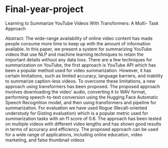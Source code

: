 # Final-year-project
Learning to Summarize YouTube Videos With Transformers: A Multi- Task  Approach 

Abstract: The wide-range availability of online 
video content has made people consume more time 
to keep up with the amount of information 
available. In this paper, we present a system for 
summarizing YouTube videos that use NLP and 
machine learning techniques to retain the 
important details without any data loss. There are 
a few techniques for summarization on YouTube, 
the first approach is YouTube API which has been 
a popular method used for video summarization. 
However, it has certain limitations, such as limited 
accuracy, language barriers, and inability to 
summarize caption-less videos. To overcome these 
limitations, a new approach using transformers has 
been proposed. The proposed approach involves 
downloading the video' audio, converting it to 
WAV format, performing speech-to-text 
conversion using the Hugging Face Automatic 
Speech Recognition model, and then using 
transformers and pipeline for summarization. For 
evaluation we have used Rogue (Recall-oriented 
understudy for Gisting evaluation) which is a
popular metric used for summarization tasks with 
an f1 score of 0.6. The approach has been tested on 
multiple videos with different video lengths and has 
shown good results in terms of accuracy and 
efficiency. The proposed approach can be used for 
a wide range of applications, including online 
education, video marketing, and false thumbnail 
videos
